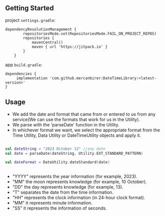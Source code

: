 ## Getting Started

project `settings.gradle`: 

```
dependencyResolutionManagement {
		repositoriesMode.set(RepositoriesMode.FAIL_ON_PROJECT_REPOS)
		repositories {
			mavenCentral()
			maven { url 'https://jitpack.io' }
		}
	}
```



app `build.gradle`: 

```
dependencies {
     implementation 'com.github.mercanbirer:DateTimeLibrary:<latest-version>'
}
```


## Usage


- We add the date and format that came from or entered to us from any service(We can use the formats that work for us in the Utility).
- We parse with the 'parseDate' function in the Utility.
- In whichever format we want, we select the appropriate format from the Time Utility, Data Utility or DateTimeUtility objects and apply it.


  
```kotlin

val dateString = "2023 October 12" //any date
val date = parseDate(dateString, Utility.EXT_STANDARD_PATTERN)

val dateFormat = DateUtility.dateStandard(date)
                  
```



* "YYYY" represents the year information (for example, 2023).
* "MM" the moon represents knowledge (for example, 10 October).
* "DD" the day represents knowledge (for example, 13).
* "T" separates the date from the time information.
* "HH" represents the clock information (in 24-hour clock format).
* "MM" it represents minute information.
* "SS" it represents the information of seconds.
